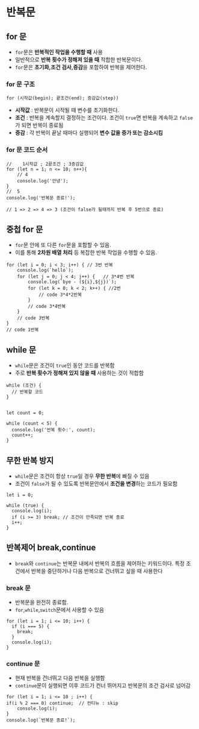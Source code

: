# 반복문

## for 문

* ```for```문은 **반복적인 작업을 수행할 때** 사용
* 일반적으로 **반복 횟수가 정해져 있을 때** 적합한 반복문이다.
* ```for```문은 **초기화,조건 검사,증감**을 포함하여 반복을 제어한다.

### for 문 구조

```
for (시작값(begin); 끝조건(end); 증감값(step))

```
* **시작값** : 반복문이 시작될 때 변수를 초기화한다.
* **조건** : 반복을 계속할지 결정하는 조건이다. 조건이 ```true```면 반복을 계속하고 ```false```가 되면 반복이 종료됨
* **증감** : 각 반복이 끝날 때마다 실행되어 **변수 값을 증가 또는 감소시킴**

### for 문 코드 순서

```
//    1시작값 ; 2끝조건 ; 3증감값
for (let n = 1; n <= 10; n++){
    // 4
    console.log('안녕');
}
//  5
console.log('반복문 종료!');

// 1 => 2 => 4 => 3 (조건이 false가 될때까지 반복 후 5번으로 종료)
```

## 중첩 for 문

* ```for```문 안에 또 다른 ```for```문을 포함할 수 있음.
* 이를 통해 **2차원 배열 처리** 등 복잡한 반복 작업을 수행할 수 있음.

```
for (let i = 0; i < 3; i++) { // 3번 반복
    console.log(`hello`);
    for (let j = 0; j < 4; j++) {   // 3*4번 반복
        console.log(`bye - (${i},${j})`);
        for (let k = 0; k < 2; k++) { //2번
            // code 3*4*2반복
        }
        // code 3*4반복
    }
    // code 3반복
}
// code 1반복
```

## while 문

* ```while```문은 조건이 ```true```인 동안 코드를 반복함
* 주로 **반복 횟수가 정해져 있지 않을 때** 사용하는 것이 적합함

```
while (조건) {
  // 반복할 코드
}


let count = 0;

while (count < 5) {
  console.log('반복 횟수:', count);
  count++;
}

```

## 무한 반복 방지

* ```while```문은 조건이 항상 ```true```일 경우 **무한 반복**에 빠질 수 있음
* 조건이 ```false```가 될 수 있도록 반복문안에서 **조건을 변경**하는 코드가 필요함
```
let i = 0;

while (true) {
  console.log(i);
  if (i >= 3) break; // 조건이 만족되면 반복 종료
  i++;
}
```

## 반복제어 break,continue

* ```break```와 ```continue```는 반복문 내에서 반복의 흐름을 제어하는 키워드이다. 특정 조건에서 반복을 중단하거나 다음 반복으로 건너뛰고 싶을 때 사용한다

### break 문

* 반복문을 완전히 종료함.
* ```for```,```while```,```switch```문에서 사용할 수 있음

```
for (let i = 1; i <= 10; i++) {
  if (i === 5) {
    break;
  }
  console.log(i);
}
```

### continue 문

* 현재 반복을 건너뛰고 다음 반복을 실행함
* ```continue```문이 실행되면 이후 코드가 컨너 뛰어지고 반복문의 조건 검사로 넘어감

```
for (let i = 1; i <= 10 ; i++) {
if(i % 2 === 0) continue;  // 컨티뉴 : skip
    console.log(i);
}
console.log(`반복문 종료!`);

```










